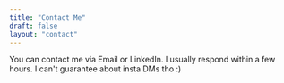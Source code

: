 ```yaml
---
title: "Contact Me"
draft: false
layout: "contact"
---
```


You can contact me via Email or LinkedIn. I usually respond within a few hours. I can't guarantee about insta DMs tho :)
